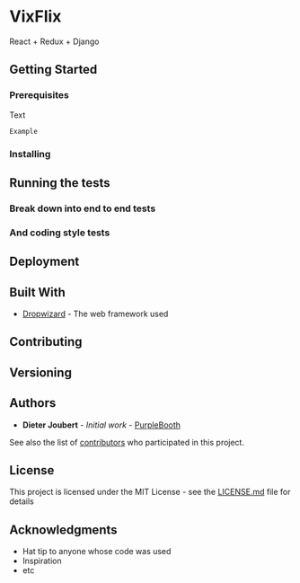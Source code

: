 # VixFlix

React + Redux + Django

## Getting Started

### Prerequisites

Text

```
Example
```

### Installing


## Running the tests


### Break down into end to end tests


### And coding style tests


## Deployment

## Built With

* [Dropwizard](http://www.dropwizard.io/1.0.2/docs/) - The web framework used

## Contributing


## Versioning

## Authors

* **Dieter Joubert** - *Initial work* - [PurpleBooth](https://www.google.com)

See also the list of [contributors](https://github.com/your/project/contributors) who participated in this project.

## License

This project is licensed under the MIT License - see the [LICENSE.md](LICENSE.md) file for details

## Acknowledgments

* Hat tip to anyone whose code was used
* Inspiration
* etc
